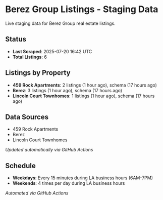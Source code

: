 # Berez Group Listings - Staging Data

Live staging data for Berez Group real estate listings.

## Status

- **Last Scraped**: 2025-07-20 16:42 UTC
- **Total Listings**: 6

## Listings by Property

- **459 Rock Apartments**: 2 listings (1 hour ago), schema (17 hours ago)
- **Berez**: 3 listings (1 hour ago), schema (17 hours ago)
- **Lincoln Court Townhomes**: 1 listings (1 hour ago), schema (17 hours ago)

## Data Sources

- 459 Rock Apartments
- Berez
- Lincoln Court Townhomes

*Updated automatically via GitHub Actions*

## Schedule

- **Weekdays**: Every 15 minutes during LA business hours (6AM-7PM)
- **Weekends**: 4 times per day during LA business hours

*Automated via GitHub Actions*
